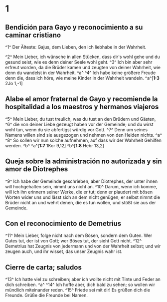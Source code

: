 # 1
## Bendición para Gayo y reconocimiento a su caminar cristiano
^1^ Der Älteste: Gajus, dem Lieben, den ich liebhabe in der Wahrheit. 

^2^ Mein Lieber, ich wünsche in allen Stücken, dass dir's wohl gehe und du gesund seist, wie es denn deiner Seele wohl geht. ^3^ Ich bin aber sehr erfreut worden, da die Brüder kamen und zeugten von deiner Wahrheit, wie denn du wandelst in der Wahrheit. ^a^ ^4^ Ich habe keine größere Freude denn die, dass ich höre, wie meine Kinder in der Wahrheit wandeln. 
^a^[**1:3** 2Jo 1,-1]

## Alabe el amor fraternal de Gayo y recomiende la hospitalidad a los maestros y hermanos viajeros
^5^ Mein Lieber, du tust treulich, was du tust an den Brüdern und Gästen, ^6^ die von deiner Liebe gezeugt haben vor der Gemeinde; und du wirst wohl tun, wenn du sie abfertigst würdig vor Gott. ^7^ Denn um seines Namens willen sind sie ausgezogen und nehmen von den Heiden nichts. ^a^ ^8^ So sollen wir nun solche aufnehmen, auf dass wir der Wahrheit Gehilfen werden. ^b^ 
^a^[**1:7** 1Kor 9,12] ^b^[**1:8** Hebr 13,2]

## Queja sobre la administración no autorizada y sin amor de Diotrephes
^9^ Ich habe der Gemeinde geschrieben, aber Diotrephes, der unter ihnen will hochgehalten sein, nimmt uns nicht an. ^10^ Darum, wenn ich komme, will ich ihn erinnern seiner Werke, die er tut; denn er plaudert mit bösen Worten wider uns und lässt sich an dem nicht genügen; er selbst nimmt die Brüder nicht an und wehrt denen, die es tun wollen, und stößt sie aus der Gemeinde. 

## Con el reconocimiento de Demetrius
^11^ Mein Lieber, folge nicht nach dem Bösen, sondern dem Guten. Wer Gutes tut, der ist von Gott; wer Böses tut, der sieht Gott nicht. ^12^ Demetrius hat Zeugnis von jedermann und von der Wahrheit selbst; und wir zeugen auch, und ihr wisset, das unser Zeugnis wahr ist. 

## Cierre de carta; saludos
^13^ Ich hatte viel zu schreiben; aber ich wollte nicht mit Tinte und Feder an dich schreiben. ^a^ ^14^ Ich hoffe aber, dich bald zu sehen; so wollen wir mündlich miteinander reden. ^15^ Friede sei mit dir! Es grüßen dich die Freunde. Grüße die Freunde bei Namen.